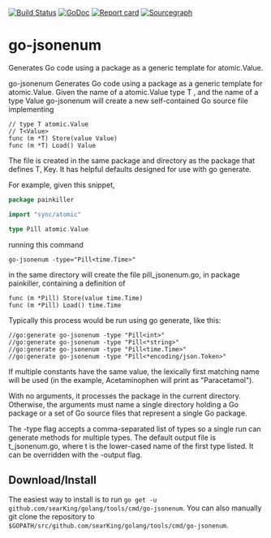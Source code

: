 [![Build Status](https://travis-ci.org/searKing/travis-ci.svg?branch=go-jsonenum)](https://travis-ci.org/searKing/travis-ci)
[![GoDoc](https://godoc.org/github.com/searKing/golang/tools/cmd/go-jsonenum?status.svg)](https://godoc.org/github.com/searKing/golang/tools/cmd/go-jsonenum)
[![Report card](https://goreportcard.com/badge/github.com/searKing/golang/tools/cmd/go-jsonenum)](https://goreportcard.com/report/github.com/searKing/golang/tools/cmd/go-jsonenum) 
[![Sourcegraph](https://sourcegraph.com/github.com/searKing/golang/-/badge.svg)](https://sourcegraph.com/github.com/searKing/travis-ci@go-jsonenum?badge)
# go-jsonenum
Generates Go code using a package as a generic template for atomic.Value.

go-jsonenum Generates Go code using a package as a generic template for atomic.Value.
Given the name of a atomic.Value type T , and the name of a type Value
go-jsonenum will create a new self-contained Go source file implementing
```
// type T atomic.Value
// T<Value>
func (m *T) Store(value Value)
func (m *T) Load() Value
```

The file is created in the same package and directory as the package that defines T, Key.
It has helpful defaults designed for use with go generate.

For example, given this snippet,

```go
package painkiller

import "sync/atomic"

type Pill atomic.Value
```

running this command
```
go-jsonenum -type="Pill<time.Time>"
```

in the same directory will create the file pill_jsonenum.go, in package painkiller,
containing a definition of

```
func (m *Pill) Store(value time.Time)
func (m *Pill) Load() time.Time
```

Typically this process would be run using go generate, like this:
```
//go:generate go-jsonenum -type "Pill<int>"
//go:generate go-jsonenum -type "Pill<*string>"
//go:generate go-jsonenum -type "Pill<time.Time>"
//go:generate go-jsonenum -type "Pill<*encoding/json.Token>"
```

If multiple constants have the same value, the lexically first matching name will
be used (in the example, Acetaminophen will print as "Paracetamol").

With no arguments, it processes the package in the current directory.
Otherwise, the arguments must name a single directory holding a Go package
or a set of Go source files that represent a single Go package.

The -type flag accepts a comma-separated list of types so a single run can
generate methods for multiple types. The default output file is t_jsonenum.go,
where t is the lower-cased name of the first type listed. It can be overridden
with the -output flag.

## Download/Install

The easiest way to install is to run `go get -u github.com/searKing/golang/tools/cmd/go-jsonenum`. You can
also manually git clone the repository to `$GOPATH/src/github.com/searKing/golang/tools/cmd/go-jsonenum`.

